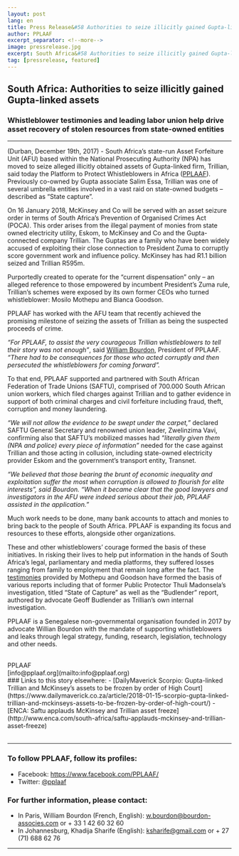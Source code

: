 ```yaml
---
layout: post
lang: en
title: Press Release&#58 Authorities to seize illicitly gained Gupta-linked assets
author: PPLAAF
excerpt_separator: <!--more-->
image: pressrelease.jpg
excerpt: South Africa&#58 Authorities to seize illicitly gained Gupta-linked assets. Whistleblower testimonies and leading labor union help drive asset recovery of stolen resources from state-owned entities
tag: [pressrelease, featured]
---
```


<!-- <img class="img-responsive img-post center-block" src="/assets/images/posts/saftu.jpg">  -->
<!-- <br> -->
## South Africa: Authorities to seize illicitly gained Gupta-linked assets
### Whistleblower testimonies and leading labor union help drive asset recovery of stolen resources from state-owned entities

---

(Durban, December 19th, 2017) - South Africa’s state-run Asset Forfeiture Unit (AFU) based within the National Prosecuting Authority (NPA) has moved to seize alleged illicitly obtained assets of Gupta-linked firm, Trillian, said today the Platform to Protect Whistleblowers in Africa ([PPLAAF](https://pplaaf.org/)). Previously co-owned by Gupta associate Salim Essa, Trillian was one of several umbrella entities involved in a vast raid on state-owned budgets – described as “State capture”. 

On 16 January 2018, McKinsey and Co will be served with an asset seizure order in terms of South Africa’s Prevention of Organised Crimes Act (POCA). This order arises from the illegal payment of monies from state owned electricity utility, Eskom, to McKinsey and Co and the Gupta-connected company Trillian. The Guptas are a family who have been widely accused of exploiting their close connection to President Zuma to corruptly score government work and influence policy. McKinsey has had R1.1 billion seized and Trillian R595m.

Purportedly created to operate for the “current dispensation” only – an alleged reference to those empowered by incumbent President’s Zuma rule, Trillian’s schemes were exposed by its own former CEOs who turned whistleblower: Mosilo Mothepu and Bianca Goodson.

PPLAAF has worked with the AFU team that recently achieved the promising milestone of seizing the assets of Trillian as being the suspected proceeds of crime. 

_“For PPLAAF, to assist the very courageous Trillian whistleblowers to tell their story was not enough”_, said [William Bourdon](https://pplaaf.org/who-we-are.html), President of PPLAAF. _“There had to be consequences for those who acted corruptly and then persecuted the whistleblowers for coming forward”._

To that end, PPLAAF supported and partnered with South African Federation of Trade Unions (SAFTU), comprised of 700.000 South African union workers, which filed charges against Trillian and to gather evidence in support of both criminal charges and civil forfeiture including fraud, theft, corruption and money laundering. 

_“We will not allow the evidence to be swept under the carpet,”_ declared SAFTU General Secretary and renowned union leader, Zwelinzima Vavi, confirming also that SAFTU’s mobilized masses had _“literally given them (NPA and police) every piece of information”_ needed for the case against Trillian and those acting in collusion, including state-owned electricity provider Eskom and the government’s transport entity, Transnet.

_“We believed that those bearing the brunt of economic inequality and exploitation suffer the most when corruption is allowed to flourish for elite interests”, said Bourdon. “When it became clear that the good lawyers and investigators in the AFU were indeed serious about their job, PPLAAF assisted in the application.”_

Much work needs to be done, many bank accounts to attach and monies to bring back to the people of South Africa. PPLAAF is expanding its focus and resources to these efforts, alongside other organizations. 

These and other whistleblowers’ courage formed the basis of these initiatives. In risking their lives to help put information in the hands of South Africa’s legal, parliamentary and media platforms, they suffered losses ranging from family to employment that remain long after the fact. The [testimonies](https://pplaaf.org/2017/11/10/capture-revelations.html) provided by Mothepu and Goodson have formed the basis of various reports including that of former Public Protector Thuli Madonsela’s investigation, titled “State of Capture” as well as the “Budlender” report, authored by advocate Geoff Budlender as Trillian’s own internal investigation. 

PPLAAF is a Senegalese non-governmental organisation founded in 2017 by advocate Willian Bourdon with the mandate of supporting whistleblowers and leaks through legal strategy, funding, research, legislation, technology and other needs. 

<br>
PPLAAF <br>
[info@pplaaf.org](mailto:info@pplaaf.org)

<br>
### Links to this story elsewhere:
- [DailyMaverick Scorpio: Gupta-linked Trillian and McKinsey’s assets to be frozen by order of High Court](https://www.dailymaverick.co.za/article/2018-01-15-scorpio-gupta-linked-trillian-and-mckinseys-assets-to-be-frozen-by-order-of-high-court/)
- [ENCA: Saftu applauds McKinsey and Trillian asset freeze](http://www.enca.com/south-africa/saftu-applauds-mckinsey-and-trillian-asset-freeze)

<br>
<br>

----------------------

### To follow PPLAAF, follow its profiles:
- Facebook: <https://www.facebook.com/PPLAAF/>
- Twitter: [@pplaaf](https://twitter.com/pplaaf)

### For further information, please contact:
- In Paris, William Bourdon (French, English): [w.bourdon@bourdon-associes.com](mailto:w.bourdon@bourdon-associes.com) or + 33 1 42 60 32 60
- In Johannesburg, Khadija Sharife (English): [ksharife@gmail.com](mailto:ksharife@gmail.com) or + 27 (71) 688 62 76 




-----
